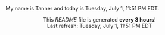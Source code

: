 My name is Tanner and today is Tuesday, July 1, 11:51 PM EDT.

<p align="center">This <i>README</i> file is generated <b>every 3 hours</b>!</br>Last refresh: Tuesday, July 1, 11:51 PM EDT<br /></p>
